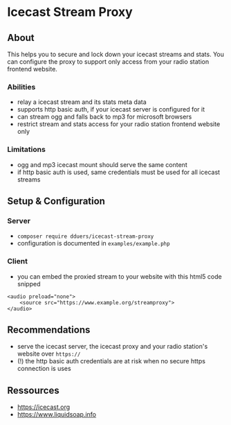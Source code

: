 # Icecast Stream Proxy

## About

This helps you to secure and lock down your icecast streams and stats.
You can configure the proxy to support only access from your radio station frontend website.

### Abilities

- relay a icecast stream and its stats meta data
- supports http basic auth, if your icecast server is configured for it
- can stream ogg and falls back to mp3 for microsoft browsers
- restrict stream and stats access for your radio station frontend website only

### Limitations

- ogg and mp3 icecast mount should serve the same content
- if http basic auth is used, same credentials must be used for all icecast streams

## Setup & Configuration

### Server

- `composer require dduers/icecast-stream-proxy`
- configuration is documented in `examples/example.php`

### Client

- you can embed the proxied stream to your website with this html5 code snipped
```
<audio preload="none">
    <source src="https://www.example.org/streamproxy">
</audio>
```

## Recommendations

- serve the icecast server, the icecast proxy and your radio station's website over `https://`
- (!) the http basic auth credentials are at risk when no secure https connection is uses

## Ressources

- https://icecast.org
- https://www.liquidsoap.info
